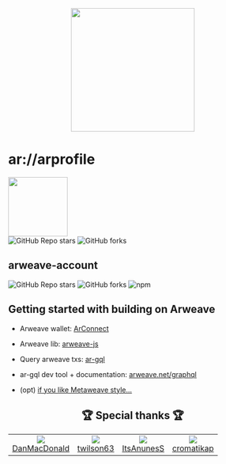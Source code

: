 <div align="center">
  <a href="https://metaweave.com">
    <img height="250" src="https://user-images.githubusercontent.com/7074019/194460252-a466c093-2592-4545-929a-fc370e51319b.png" />
  </a>
</div>

# ar://arprofile
<img height="120" src="https://ncrdbmpp7xpxj7vbbjysm7fd7az7jjdng6j76pbdbu4bdmpiujmq.arweave.net/aKIwse_933T-oQpxJnyj-DP0pG03k_88Iw04EbHoolk" /><br />
![GitHub Repo stars](https://img.shields.io/github/stars/MetaweaveTeam/arprofile?color=%23f817b5&style=for-the-badge)
![GitHub forks](https://img.shields.io/github/forks/MetaweaveTeam/arprofile?color=%23bc00ff&style=for-the-badge)

## arweave-account


![GitHub Repo stars](https://img.shields.io/github/stars/MetaweaveTeam/arweave-account?color=%23f817b5&style=for-the-badge)
![GitHub forks](https://img.shields.io/github/forks/MetaweaveTeam/arweave-account?color=%23bc00ff&style=for-the-badge)
![npm](https://img.shields.io/npm/dt/arweave-account?label=NPM&style=for-the-badge)

## Getting started with building on Arweave

- Arweave wallet: [ArConnect](https://arconnect.io)
- Arweave lib: [arweave-js](https://www.npmjs.com/package/arweave)
- Query arweave txs: [ar-gql](https://www.npmjs.com/package/ar-gql)
- ar-gql dev tool + documentation: [arweave.net/graphql](https://arweave.net/graphql)

- (opt) [if you like Metaweave style...](https://github.com/MetaweaveTeam/.github/blob/main/profile/CONTRIBUTING.md)


<h2 align="center">🏆 Special thanks 🏆</h1>

<table align="center">
  <tr align="center">
    <td>
      <a href="https://github.com/DanMacDonald">
        <img src="https://avatars.githubusercontent.com/u/3269261?s=120&v=4" /><br />
        DanMacDonald
      </a>
    </td>
    <td>
      <a href="https://github.com/twilson63">
        <img src="https://avatars.githubusercontent.com/u/21292?s=120&v=4" /><br />
        twilson63
      </a>
    </td>
    <td>
      <a href="https://github.com/ItsAnunesS">
        <img src="https://avatars.githubusercontent.com/u/29176709?s=120&v=4" /><br />
        ItsAnunesS
      </a>
    </td>
    <td>
      <a href="https://github.com/cromatikap">
        <img src="https://avatars.githubusercontent.com/u/7074019?s=120&v=4" /><br />
        cromatikap
      </a>
    </td>
  </tr>
</table>
